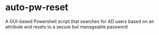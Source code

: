 # auto-pw-reset
A GUI-based Powershell script that searches for AD users based on an attribute and resets to a secure but manageable password
